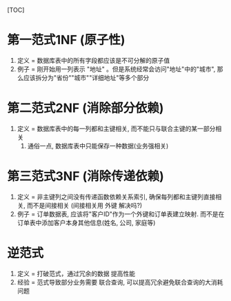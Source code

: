 [TOC]
# 第一范式1NF (原子性)
1. 定义 = 数据库表中的所有字段都应该是不可分解的原子值
2. 例子 = 刚开始用一列表示 "地址" 。但是系统经常会访问"地址"中的"城市", 那么应该拆分为"省份""城市""详细地址"等多个部分

# 第二范式2NF (消除部分依赖)
1. 定义 = 数据库表中的每一列都和主键相关, 而不能只与联合主键的某一部分相关
    1. 通俗一点, 数据库表中只能保存一种数据(业务强相关)

# 第三范式3NF (消除传递依赖)
1. 定义 = 非主键列之间没有传递函数依赖关系索引, 确保每列都和主键列直接相关, 而不是间接相关 (间接相关用 外键 解决吗?)
2. 例子 = 订单数据表, 应该将"客户ID"作为一个外键和订单表建立映射. 而不是在订单表中添加客户本身其他信息(姓名, 公司, 家庭等)

# 逆范式
1. 定义 = 打破范式，通过冗余的数据 提高性能
2. 经验 = 范式导致部分业务需要 联合查询, 可以提高冗余避免联合查询的大消耗问题